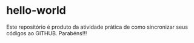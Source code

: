 # hello-world
Este repositório é produto da atividade prática de como sincronizar seus códigos ao GITHUB.
Parabéns!!!